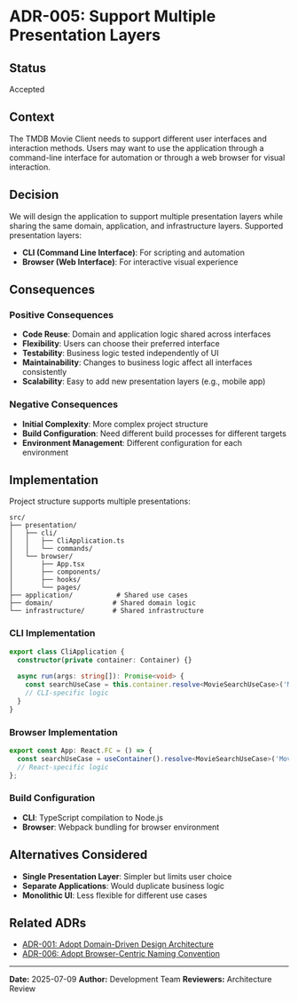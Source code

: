 # ADR-005: Support Multiple Presentation Layers

## Status
Accepted

## Context
The TMDB Movie Client needs to support different user interfaces and interaction methods. Users may want to use the application through a command-line interface for automation or through a web browser for visual interaction.

## Decision
We will design the application to support multiple presentation layers while sharing the same domain, application, and infrastructure layers. Supported presentation layers:

- **CLI (Command Line Interface)**: For scripting and automation
- **Browser (Web Interface)**: For interactive visual experience

## Consequences

### Positive Consequences
- **Code Reuse**: Domain and application logic shared across interfaces
- **Flexibility**: Users can choose their preferred interface
- **Testability**: Business logic tested independently of UI
- **Maintainability**: Changes to business logic affect all interfaces consistently
- **Scalability**: Easy to add new presentation layers (e.g., mobile app)

### Negative Consequences
- **Initial Complexity**: More complex project structure
- **Build Configuration**: Need different build processes for different targets
- **Environment Management**: Different configuration for each environment

## Implementation
Project structure supports multiple presentations:

```
src/
├── presentation/
│   ├── cli/
│   │   ├── CliApplication.ts
│   │   └── commands/
│   └── browser/
│       ├── App.tsx
│       ├── components/
│       ├── hooks/
│       └── pages/
├── application/           # Shared use cases
├── domain/               # Shared domain logic
└── infrastructure/       # Shared infrastructure
```

### CLI Implementation
```typescript
export class CliApplication {
  constructor(private container: Container) {}
  
  async run(args: string[]): Promise<void> {
    const searchUseCase = this.container.resolve<MovieSearchUseCase>('MovieSearchUseCase');
    // CLI-specific logic
  }
}
```

### Browser Implementation
```typescript
export const App: React.FC = () => {
  const searchUseCase = useContainer().resolve<MovieSearchUseCase>('MovieSearchUseCase');
  // React-specific logic
};
```

### Build Configuration
- **CLI**: TypeScript compilation to Node.js
- **Browser**: Webpack bundling for browser environment

## Alternatives Considered
- **Single Presentation Layer**: Simpler but limits user choice
- **Separate Applications**: Would duplicate business logic
- **Monolithic UI**: Less flexible for different use cases

## Related ADRs
- [ADR-001: Adopt Domain-Driven Design Architecture](./001-domain-driven-design.md)
- [ADR-006: Adopt Browser-Centric Naming Convention](./006-browser-environment-naming.md)

---

**Date:** 2025-07-09
**Author:** Development Team
**Reviewers:** Architecture Review
